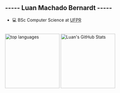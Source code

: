 <h2> ----- Luan Machado Bernardt -----</h2>

<div>
	<ul>
		<li>💻 BSc Computer Science at <a href="https://www.ufpr.br/portalufpr/">UFPR</a></li>
	</ul>
</div>
<br>


<div class"d-flex">
	<img height="180em" src="https://github-readme-stats.vercel.app/api/top-langs/?layout=compact&theme=github_dark&username=Luan-MB&count_private=true&langs_count=10&hide=makefile&exclude_repo=vim-mods" alt="top languages">
	<img height="180em" src="https://github-readme-stats.vercel.app/api?username=Luan-MB&count_private=true&show_icons=true&theme=github_dark&include_all_commits=true" alt="Luan's GitHub Stats">
</div> 
<br>
